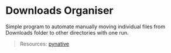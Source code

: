 # Downloads Organiser

Simple program to automate manually moving individual files from Downloads folder to other directories with one run.

> Resources:
> [pynative](https://pynative.com/python-move-files/)
